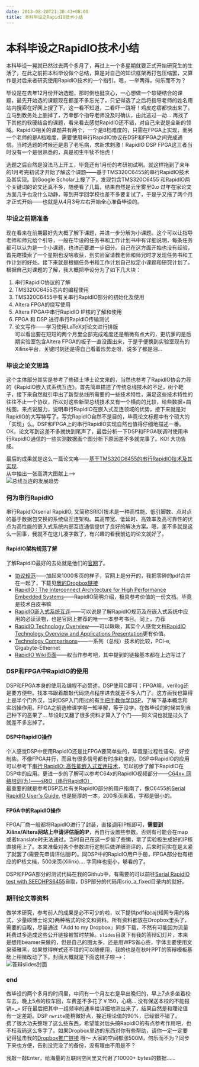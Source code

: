 ```yaml
---
date: 2013-08-28T21:30:43+08:00
title: 本科毕设之RapidIO技术小结
---
```


# 本科毕设之RapidIO技术小结

本科毕设一晃就已然过去两个多月了，再过上一个多星期就要正式开始研究生的生活了，在此之前把本科毕设做个总结，算是对自己的知识框架再打包压缩罢，又算作是对后来者研究使用RapidIO技术的一个指引。嗯，一举两得，何乐而不为？  

毕设是在去年12月份开始选题，那时倒也挺贪心，一心想做一个软硬结合的课题，最先开始选的课题现在都差不多忘光了，只记得选了之后将指导老师的姓名用站内搜索在好网上搜了下。这一看不知道，二看吓一跳呀！鸡皮疙瘩都快出来了。立马到教务处上删掉了，万幸那个指导老师没及时确认，由此逃过一劫...  再找了下其他的软硬结合的课题，看来看去感觉RapidIO还不错，对自己来说是全新的领域。RapidIO相关的课题共有两个，一个是B档难度的，只需在FPGA上实现，而另一个老师的是A档难度，需要使用串行RapidIO协议在DSP和FPGA之间完成通信。当时选题的时候还是患了老毛病，求新求刺激！RapidIO DSP FPGA这三者当时没有一个是很熟悉的，真是初生牛犊不怕虎！  

选题之后自然是没法马上开工，毕竟还有1月份的考研初试咧。就这样拖到了来年的1月考完初试才开始了解这个课题——基于TMS320C6455的串行RapidIO技术及其实现。到Google Scholar上搜了下，发现包含TMS320C6455 和RapidIO两个关键词的论文还真不多，随便看了几篇，结果自然是云里雾里0.o 过年在家论文方面几乎也没什么动静，等到开学回学校也差不多要复试了，于是乎又拖了两个月才正式开始——也就是从4月3号左右开始全心准备毕设的。  

### 毕设之前期准备  
现在看来在前期最好先大概了解下课题，并进一步分解为小课题。这个可以让指导老师和师兄给个引导，一般在毕设的任务书和工作计划书中有详细说明，每条任务都可以认为是一个小课题，也许还要进一步细分。自己在这方面开始也没有经验，首先瞎摸索了一个星期也没啥收获，到实验室请教老师和师兄时才发现任务书和工作计划的好处。接下来就是根据任务书和工作计划自己拟定小课题和研究计划了。根据自己对课题的了解，我大概把毕设分为了如下几大块：  

1. 串行RapidIO协议的了解    
2. TMS320C6455芯片的编程使用  
3. TMS320C6455中有关串行RapidIO部分的初始化及使用  
4. Altera FPGA的烧写使用  
5. Altera FPGA中串行RapidIO IP核的了解和使用  
6. FPGA 和 DSP 进行串行RapidIO传输测试  
7. 论文写作——学习使用LaTeX对论文进行排版  
可以看出要在短短的两个月里全部完成难度还是稍微有点大的，更坑爹的是后期实验室包含Altera FPGA的板子一直没画出来，于是乎便换到实验室现有的Xilinx平台，关键时刻还是得自己看着形势走呀，说多了都是泪...  

### 毕设之论文思路  
这个主体部分其实是参考了些硕士博士论文来的，当然也参考了RapidIO协会力荐的《RapidIO嵌入式系统互连》。首先简单描述了传统总线技术的不足，树个靶子，接下来自然就引申出了新型总线所需要的一些技术特性，满足这些技术特性的往往不止一个协议，所以对这些新型总线技术又有一个横向的比较，给些数据+曲线图，来点说服力，说明串行RapidIO在嵌入式互连领域的优势，接下来就是对RapidIO的大写特写了。写完RapidIO自然不是目的，毕竟论文标题中有个硕大的「实现」么。DSP和FPGA上的串行RapidIO实现自然也值得仔细地描述一番。OK，论文写到这差不多就快到尾声了，最后分析一下DSP和FPGA联调时使用串行RapidIO通信的一些实测数据画个图分析下原因差不多就完事了。KO! 大功告成。  
<!--more-->
最后的成果就是这么一篇论文咯——[基于TMS320C6455的串行RapidIO技术及其实现](/downloads/基于TMS320C6455的串行RapidIO技术及其实现-1.2.pdf).    
从中抽出一张高清大图献上-->  
![总线互连的发展趋势](http://7xojrx.com1.z0.glb.clouddn.com/images/misc/interconnects-trends.png)  

### 何为串行RapidIO  
串行RapidIO(serial RapidIO, 又简称SRIO)技术是一种高性能、低引脚数、点对点的基于数据包交换的系统级互连架构。其高带宽、低延时、高效率及高可靠性的优点为高性能的嵌入式系统内部互连通信提供了良好的解决方案。嗯，差不多就是这么一回事，我就不在这儿凑字数了，有兴趣的看我前边的论文就好了。  
#### RapidIO架构规范了解   
了解RapidIO最好的去处就是他们的[官网](http://www.rapidio.org/)了。    

* [协议规范](http://www.rapidio.org/specs/current)——加起来1000多页的样子，官网上是分开的，我把零碎的pdf合并在一起了，下载见[我的Dropbox链接](http://db.tt/d041O2fG)  
* [RapidIO : The Interconnect Architecture for High Performance Embedded Systems](http://www.rapidio.org/zdata/techwhitepaper_rev3.pdf)——RapidIO简明介绍，极具参考价值的一份文档。毕竟是技术白皮书嘛  
* [RapidIO嵌入式系统互连](http://book.douban.com/subject/1835451/)——可以说是了解RapidIO规范及在嵌入式系统中应用的必读读物，也是官网上推荐的唯一一本参考书目。同上，力荐  
* [RapidIO Technology Overview](http://www.rapidio.org/education/technology_overview/)——可以瞅瞅，其实个人感觉文档[RapidIO Technology Overview and Applications Presentation](http://www.rapidio.org/education/documents/RapidIO_Overview-Apps_v07.pdf)更有价值。  
* [Technology Comparisons](http://www.rapidio.org/education/technology_comparisons/)——一系列（总线）技术的比较，PCI-e, Gigabyte-Ethernet  
* [RapidIO Wiki页面](http://en.wikipedia.org/wiki/RapidIO)——权当作参考吧，其中提到的链接基本都在上边写过了  

### DSP和FPGA中RapidIO的使用  
DSP和FPGA本身的使用及编程不必赘述，DSP使用C即可；FPGA嘛，verilog还是要方便些。找本书跟着敲敲代码烧点程序进去就差不多入门了。这方面我也算得上是半个门外汉，当时DSP入门用过的有[手把手教你学DSP](http://book.douban.com/subject/6116205/)，了解下基本概念和实战操作用。FPGA之前选修课学得一知半解，等于没学，在做毕设的时候尝到自己种下的恶果了... 毕设时又翻了很多资料才算入了个门——同义词也就是过久了就差不多忘掉了。  

#### DSP中RapidIO操作  
个人感觉DSP中使用RapidIO还是比FPGA要简单些的，毕竟是过程性语句，好控制些。不像FPGA并行，而且有很多信号都有时序约束的。DSP中RapidIO的应用可以参考下[串行 RapidIO: 高性能嵌入式互连技术](http://www.ti.com.cn/general/cn/docs/gencontent.tsp?contentId=50741)，可以初步了解下RapidIO在DSP中的应用。更进一步的了解可以参考C64x的RapidIO视频部分——[C64x+ 网络培训(九)——sRIO（串行RapidIO）](http://www.chinaaet.com/video/817.html)  
最重要的就是参考DSP芯片有关RapidIO部分的用户指南了，像C6455的[Serial RapidIO User's Guide](http://www.ti.com/lit/ug/spru976e/spru976e.pdf), 也是挺厚的一本，200多页来着，字都是很小的。  

#### FPGA中的RapidIO操作  
FPGA厂商一般都将RapidIO进行了封装，直接调用IP核即可，**需要到Xilinx/Altera网站上申请评估版的IP**，再自行设置些参数。否则有可能会在map或者translate时无法通过。当时自己在这一步偷了些懒，拿了实验板生成好的IP核直接用上了。本来准备对各个参数进行定制后做详细测评的，后来时间实在是太紧了就罢了(需要先申请评估版IP)。同DSP中的RapidIO用户手册，FPGA部分也有相应的IP核文档，500来页(Xilinx).... 字同样也挺小，够看的了。   

DSP和FPGA部分的测试代码在我的Github中，有需要的可以前往[Serial RapidIO test with SEEDHPS6455](https://github.com/billryan/srio_test)自取，DSP部分的代码用srio_a_fixed目录内的就好。  

### 期刊论文等资料  
做学术研究，参考前人的成果是必不可少的啦，以下提供pdf和caj(知网专用的格式，少量硕博士论文)两种格式的论文和资料。所有资料都放在Dropbox里头了，需要的自取，尽量通过「Add to my Dropbox」同步下载，不然有可能因为流量耗费过多造成这些公开链接被暂时禁掉。`slides`目录下有我的答辩幻灯片，本来是想用beamer来做的，但是自己的图太多，还是用WPS省心些，字体主要使用文泉驿雅黑，如果觉得样式还不错的可以随便用，我的也是在秋叶PPT的答辩模板基础上稍微改动了下。封面大概就是下面这样子啦-->：  
![答辩slides封面](http://7xojrx.com1.z0.glb.clouddn.com/images/misc/slides-thesis.png)  

### end  
做毕设的两个多月的时间里，中间有一个月左右是早出晚归的，早上7点多坐着校车去，晚上5点的校车回，车费差不多花了￥150，心痛... 没有保送本校的不能报销=\_=  好在最后把其中一组频率的速率给详细地测出来了，结果自然是和理论值有一定差距。DSP `nwrite`能稍微好点，接近理论值的90%，已经很不错了。  
费了很大功夫整理了这么些东西，希望能对后头搞RapidIO的有点参考作用吧，也不枉我码这么多字了。如果Dropbox里边的东西对你有些帮助，请你一定一定要记得猛击我的[Dropbox推广链接](http://db.tt/KS1HOz14) 哦～  大家的空间都涨500M，何乐而不为？同步下来也方便，告别没完没了的备份，没有理由不用是不？  

我敲一敲Enter，给海量的互联网空间里又代谢了10000+ bytes的数据......